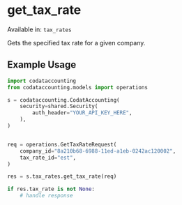 # get_tax_rate
Available in: `tax_rates`

Gets the specified tax rate for a given company.

## Example Usage
```python
import codataccounting
from codataccounting.models import operations

s = codataccounting.CodatAccounting(
    security=shared.Security(
        auth_header="YOUR_API_KEY_HERE",
    ),
)


req = operations.GetTaxRateRequest(
    company_id="8a210b68-6988-11ed-a1eb-0242ac120002",
    tax_rate_id="est",
)

res = s.tax_rates.get_tax_rate(req)

if res.tax_rate is not None:
    # handle response
```